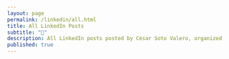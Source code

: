```yaml
---
layout: page
permalink: /linkedin/all.html
title: All LinkedIn Posts
subtitle: "🤝"
description: All LinkedIn posts posted by César Soto Valero, organized by year.
published: true
---
```

